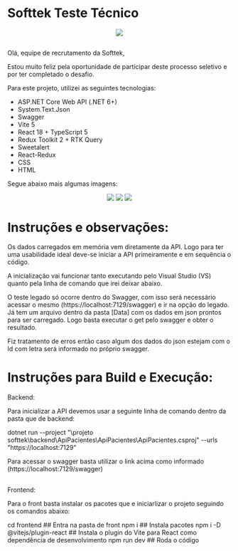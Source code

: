 # Softtek Teste Técnico
<div align="center">
  <img src="https://github.com/user-attachments/assets/6cddb5d0-5bdc-42be-92d9-8a6469d406c0" />
</div>

##

Olá, equipe de recrutamento da Softtek,

Estou muito feliz pela oportunidade de participar deste processo seletivo e por ter completado o desafio.

Para este projeto, utilizei as seguintes tecnologias:

- ASP.NET Core Web API (.NET 6+)
- System.Text.Json
- Swagger
- Vite 5
- React 18 + TypeScript 5
- Redux Toolkit 2 + RTK Query
- Sweetalert
- React-Redux
- CSS
- HTML

Segue abaixo mais algumas imagens:

<div align="center">
  <img src="https://github.com/user-attachments/assets/eb17e239-21ed-4d5a-9f76-f200a5b7f670" />
  <img src="https://github.com/user-attachments/assets/6d8345c1-754a-4dbc-a6b2-48d5533e76b3" />
  <img src="https://github.com/user-attachments/assets/a5839faa-6fba-49ef-9761-5b67ec7f3362" />
</div>

# Instruções e observações:

Os dados carregados em memória vem diretamente da API. Logo para ter uma usabilidade ideal deve-se iniciar a API primeiramente e em sequência o código.

A inicialização vai funcionar tanto executando pelo Visual Studio (VS) quanto pela linha de comando que irei deixar abaixo.

O teste legado só ocorre dentro do Swagger, com isso será necessário acessar o mesmo (https://localhost:7129/swagger) e ir na opção do legado. Já tem um arquivo dentro da pasta [Data] com os dados em json prontos para ser carregado. Logo basta executar o get pelo swagger e obter o resultado.

Fiz tratamento de erros então caso algum dos dados do json estejam com o Id com letra será informado no próprio swagger.

# Instruções para Build e Execução:

Backend:

Para inicializar a API devemos usar a seguinte linha de comando dentro da pasta que de backend:

dotnet run --project "<caminho>\projeto softtek\backend\ApiPacientes\ApiPacientes\ApiPacientes.csproj" --urls "https://localhost:7129"

Para acessar o swagger basta utilizar o link acima como informado (https://localhost:7129/swagger)

##

Frontend:

Para o front basta instalar os pacotes que e iniciarlizar o projeto seguindo os comandos abaixo:

cd frontend ## Entra na pasta de front
npm i ## Instala pacotes
npm i -D @vitejs/plugin-react ## Instala o plugin do Vite para React como dependência de desenvolvimento
npm run dev ## Roda o código
